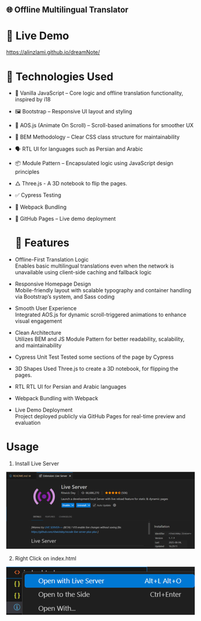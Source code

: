 ## 🌐 Offline Multilingual Translator

# 🚀 Live Demo
https://alinzlami.github.io/dreamNote/

# 🔧 Technologies Used

- 📜 Vanilla JavaScript – Core logic and offline translation functionality, inspired by i18 
- 🖼️ Bootstrap – Responsive UI layout and styling  
- 🎯 AOS.js (Animate On Scroll) – Scroll-based animations for smoother UX  
- 🧠 BEM Methodology – Clear CSS class structure for maintainability  
- 🗣 RTL UI for languages such as Persian and Arabic
- 📦 Module Pattern – Encapsulated logic using JavaScript design principles  
- △ Three.js - A 3D notebook to flip the pages.
- ✅ Cypress Testing
- 🧊 Webpack Bundling
- 🚀 GitHub Pages – Live demo deployment

  # 🌟 Features

- Offline-First Translation Logic  
  Enables basic multilingual translations even when the network is unavailable using client-side caching and fallback logic

- Responsive Homepage Design  
  Mobile-friendly layout with scalable typography and container handling via Bootstrap’s system, and Sass coding

- Smooth User Experience  
  Integrated AOS.js for dynamic scroll-triggered animations to enhance visual engagement

- Clean Architecture  
  Utilizes BEM and JS Module Pattern for better readability, scalability, and maintainability

- Cypress Unit Test
  Tested some sections of the page by Cypress

- 3D Shapes
  Used Three.js to create a 3D notebook, for flipping the pages.

- RTL
  RTL UI for Persian and Arabic languages

- Webpack
  Bundling with Webpack

- Live Demo Deployment  
  Project deployed publicly via GitHub Pages for real-time preview and evaluation

# Usage
1. Install Live Server

![alt text](./assets/images/readme/extension.PNG)

2. Right Click on index.html

![alt text](./assets/images/readme/liveServer.PNG)
